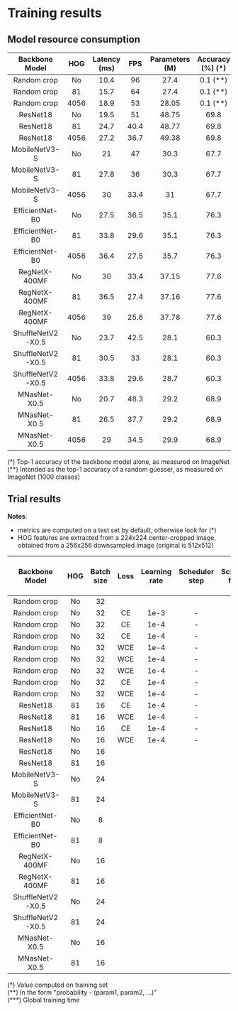 # Training results

## Model resource consumption

| Backbone Model | HOG | Latency (ms) | FPS | Parameters (M) | Accuracy (%) (*) |
|:-------:|:---------:|:---:|:-----:|:------------:|:---:|
| Random crop | No | 10.4 | 96 | 27.4 | 0.1 (**)  |
| Random crop | 81 | 15.7 | 64 | 27.4 | 0.1 (**) |
| Random crop | 4056 | 18.9 | 53 | 28.05 | 0.1 (**) |
| ResNet18 | No | 19.5 | 51 | 48.75 |69.8 |
| ResNet18 | 81 | 24.7 | 40.4 | 48.77 |69.8 |
| ResNet18 | 4056 | 27.2 | 36.7 | 49.38 |69.8 |
| MobileNetV3-S | No | 21 | 47 | 30.3 |67.7 |
| MobileNetV3-S | 81 | 27.8 | 36 | 30.3 |67.7 |
| MobileNetV3-S | 4056 | 30 | 33.4 | 31 |67.7 |
| EfficientNet-B0 | No | 27.5 | 36.5 | 35.1 |76.3 |
| EfficientNet-B0 | 81 | 33.8 | 29.6 | 35.1 |76.3 |
| EfficientNet-B0 | 4056 | 36.4 | 27.5 |35.7 |76.3 |
| RegNetX-400MF | No | 30 | 33.4 | 37.15 |77.6 |
| RegNetX-400MF | 81 | 36.5 | 27.4 | 37.16 |77.6 |
| RegNetX-400MF | 4056 | 39 | 25.6 | 37.78 |77.6 |
| ShuffleNetV2-X0.5 | No | 23.7 | 42.5 | 28.1 |60.3 |
| ShuffleNetV2-X0.5 | 81 | 30.5 | 33 | 28.1 |60.3 |
| ShuffleNetV2-X0.5 | 4056 | 33.8 | 29.6 | 28.7 |60.3 |
| MNasNet-X0.5 | No | 20.7 | 48.3 | 29.2 |68.9 |
| MNasNet-X0.5 | 81 | 26.5 | 37.7 | 29.2 |68.9 |
| MNasNet-X0.5 | 4056 | 29 | 34.5 | 29.9 |68.9 |


(*) Top-1 accuracy of the backbone model alone, as measured on ImageNet  
(**) Intended as the top-1 accuracy of a random guesser, as measured on ImageNet (1000 classes)

## Trial results

**Notes**:
- metrics are computed on a test set by default, otherwise look for (*)
- HOG features are extracted from a 224x224 center-cropped image, obtained from a 256x256 downsampled image (original is 512x512)

| Backbone Model | HOG | Batch size | Loss | Learning rate | Scheduler step | Scheduler factor | Weight decay | Color jitter (**) | Lighting noise (**) | Gaussian blur (**) | Geometric transform (**) | Epochs | Reduction factor | Test loss | Test epochs | Top-1 accuracy (%) | Top-5 accuracy (%) | MCA (%) | Top-5 weighted MCA (%) | Training time (mins) (***) | Output folder |
|:--------------:|:---:|:--:|:----------:|:-------------:|:------------:|:------------:|:------:|:----------------:|:--------------:|:--------------:|:---:|:-------------:|:--:|:--:|:--:|:--:|:--:|:--:|:--:|:--:|:--:|
| Random crop | No | 32 |  |  |  |  |  | | | | |  |  |  |  |  | | | | |[link]() |
| Random crop | No | 32 | CE | 1e-3 | - | - | 1e-6 | - | - | - | - | 2 | 1 | 4.3 | 2 | 10.4 | 26.6 | 2.7 | 5.3 | ~20 |[link](./out/official/20241229_184457/) |
| Random crop | No | 32 | CE | 1e-4 | - | - | 1e-6 | - | - | - | - | 2 | 1 | 3.9 | 2 | 16.2 | 35.4 | 6.65 | 11.1 | ~21 |[link](./out/official/20241230_175101/) |
| Random crop | No | 32 | CE | 1e-4 | - | - | 1e-6 | - | - | - | - | 2 | 1 | 3.8 | 2 | 18.4 | 37.4 | 7.4 | 12.3 | ~21 |[link](./out/official/20241229_184711/) |
| Random crop | No | 32 | WCE | 1e-4 | - | - | 1e-6 | - | - | - | - | 2 | 1 | 3.98 | 2 | 13.6 | 30.8 | 6.4 | 10.4 | ~19 |[link](./out/official/20241230_000332/) |
| Random crop | No | 32 | WCE | 1e-4 | - | - | 1e-6 | - | - | - | - | 2 | 1 | 3.8 | 2 | 14 | 30.3 | 7.04 | 11.1 | ~20 |[link](./out/official/20241230_185001/) |
| Random crop | No | 32 | WCE | 1e-4 | - | - | 1e-5 | - | - | - | - | 2 | 1 | 3.81 | 2 | 13.6 | 30.7 | 6.76 | 11 | ~20 |[link](./out/official/20241230_192513/) |
| Random crop | No | 32 | CE | 1e-4 | - | - | 1e-6 | - | - | - | - | 6 | 1 | 3.4 | 6 | **25** | **48.5** | **14.9** | **22.4** | 60 |[link](./out/official/20241230_225438/) |
| Random crop | No | 32 | WCE | 1e-4 | - | - | 1e-6 | - | - | - | - | 2 | 1 | 3.9 | 2 | 13.8 | 29.8 | 4.77 | 8.13 | ~21 |[link](./out/official/20241230_003603/) |
| ResNet18 | 81 | 16 | CE | 1e-4 | - | - | 1e-5 | - | - | - | - | 2 | 1 | 3.91 | 2 | 16.35 | 36.17 | 6 | 10.6 | ~33 |[link](/out/official/20241229_184539/) |
| ResNet18 | 81 | 16 | WCE | 1e-4 | - | - | 1e-5 | - | - | - | - | 2 | 1 | 3.92 | 2 | 12.3 | 29.4 | 5.7 | 10.1 | ~33 |[link](/out/official/20241230_210424/) |
| ResNet18 | No | 16 | CE | 1e-4 | - | - | 1e-5 | - | - | - | - | 2 | 1 | 4 | 2 | 14.5 | 33.5 | 5.5 | 9.84 | ~28 |[link](/out/official/20241229_182211/) |
| ResNet18 | No | 16 | WCE | 1e-4 | - | - | 1e-5 | - | - | - | - | 2 | 1 | 3.9 | 2 | 13.3 | 29.7 | 6.08 | 10 | ~29 |[link](/out/official/20241230_205642/) |
| ResNet18 | No | 16 | | | | | | | | | | | | | | | | | | |[link]() |
| ResNet18 | 81 | 16 | | | | | | | | | | | | | | | | | | |[link]() |
| MobileNetV3-S | No | 24 | || | | | | | | | | | | | | | | | |[link]() |
| MobileNetV3-S | 81 | 24 | || | | | | | | | | | | | | | | | |[link]() |
| EfficientNet-B0 | No | 8 | || | | | | | | | | | | | | | | | |[link]() |
| EfficientNet-B0 | 81 | 8 | || | | | | | | | | | | | | | | | | [link]() |
| RegNetX-400MF | No | 16 | || | | | | | | | | | | | | | | | | [link]() |
| RegNetX-400MF | 81 | 16 | | || | | | | | | | | | | | | | | |[link]() |
| ShuffleNetV2-X0.5 | No | 24 | || | | | | | | | | | | | | | | | |[link]() |
| ShuffleNetV2-X0.5 | 81 | 24 | || | | | | | | | | | | | | | | | |[link]() |
| MNasNet-X0.5 | No | 16 | | | | || | | | | | | | | | | | | |[link]() |
| MNasNet-X0.5 | 81 | 16 | | | || | | | | | | | | | | | | | |[link]() |

(\*) Value computed on training set  
(*\*) In the form "probability - (param1, param2, ...)"  
(\***) Global training time